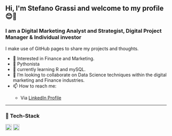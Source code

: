 <h2>Hi, I'm Stefano Grassi and welcome to my profile 😊👋</h2>

<h3>I am a Digital Marketing Analyst and Strategist, Digital Project Manager & Individual investor</h3>

I make use of GitHub pages to share my projects and thoughts.

- 👀 Interested in Finance and Marketing.
- 🐍 Pythonista
- 🌱 currently learning R and mySQL.
- 👯 I’m looking to collaborate on Data Science techniques within the digital marketing and Finance industries.
- 📫 How to reach me:
<ul>
  <ul>
  <li>
    Via <a href="https://www.linkedin.com/in/steven-grassi/">LinkedIn Profile</a>
  </li>
  </ul>
</ul>

<hr></hr>

<h3>🔧 Tech-Stack</h3>

<img src="https://raw.githubusercontent.com/jmnote/z-icons/master/16x16/r.png" alt="R" widht ="20" height = "20"> <img src="https://raw.githubusercontent.com/jmnote/z-icons/master/16x16/python.png" alt="Python" widht ="20" height = "20">

<!---
stevefatz95/stevefatz95 is a ✨ special ✨ repository because its `README.md` (this file) appears on your GitHub profile.
You can click the Preview link to take a look at your changes.
--->
